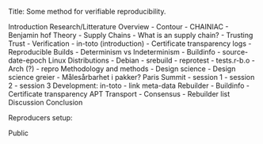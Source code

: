 Title: Some method for verifiable reproducibility.

Introduction
Research/Litterature Overview
    - Contour
    - CHAINIAC
    - Benjamin hof
Theory
    - Supply Chains 
        - What is an supply chain?
        - Trusting Trust
        - Verification 
            - in-toto (introduction)
            - Certificate transparency logs
    - Reproducible Builds
        - Determinism vs Indeterminism
        - Buildinfo
        - source-date-epoch
    Linux Distributions
        - Debian
            - srebuild
            - reprotest
            - tests.r-b.o
        - Arch (?)
            - repro
Methodology and methods
    - Design science
        - Design science greier
    - Målesårbarhet i pakker?
Paris Summit
    - session 1
    - session 2
    - session 3
Development:
    in-toto
        - link meta-data
    Rebuilder
        - Buildinfo
        - Certificate transparency
    APT Transport
        - Consensus
        - Rebuilder list
Discussion
Conclusion



Reproducers setup:





Public 
